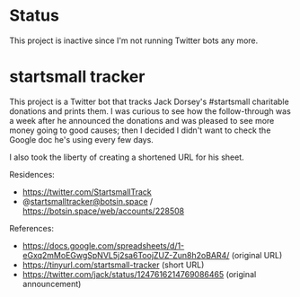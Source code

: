 # Status

This project is inactive since I'm not running Twitter bots any more.

# startsmall tracker

This project is a Twitter bot that tracks Jack Dorsey's #startsmall 
charitable donations and prints them. I was curious to see how the
follow-through was a week after he announced the donations and was
pleased to see more money going to good causes; then I decided I
didn't want to check the Google doc he's using every few days.

I also took the liberty of creating a shortened URL for his sheet.

Residences:

- https://twitter.com/StartsmallTrack
- @startsmalltracker@botsin.space / https://botsin.space/web/accounts/228508

References:

- https://docs.google.com/spreadsheets/d/1-eGxq2mMoEGwgSpNVL5j2sa6ToojZUZ-Zun8h2oBAR4/ (original URL)
- https://tinyurl.com/startsmall-tracker (short URL)
- https://twitter.com/jack/status/1247616214769086465 (original announcement)
